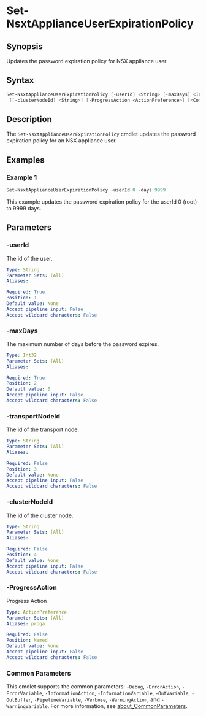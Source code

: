 # Set-NsxtApplianceUserExpirationPolicy

## Synopsis

Updates the password expiration policy for NSX appliance user.

## Syntax

```powershell
Set-NsxtApplianceUserExpirationPolicy [-userId] <String> [-maxDays] <Int32> [[-transportNodeId] <String>]
 [[-clusterNodeId] <String>] [-ProgressAction <ActionPreference>] [<CommonParameters>]
```

## Description

The `Set-NsxtApplianceUserExpirationPolicy` cmdlet updates the password expiration policy for an NSX appliance user.

## Examples

### Example 1

```powershell
Set-NsxtApplianceUserExpirationPolicy -userId 0 -days 9999
```

This example updates the password expiration policy for the userId 0 (root) to 9999 days.

## Parameters

### -userId

The id of the user.

```yaml
Type: String
Parameter Sets: (All)
Aliases:

Required: True
Position: 1
Default value: None
Accept pipeline input: False
Accept wildcard characters: False
```

### -maxDays

The maximum number of days before the password expires.

```yaml
Type: Int32
Parameter Sets: (All)
Aliases:

Required: True
Position: 2
Default value: 0
Accept pipeline input: False
Accept wildcard characters: False
```

### -transportNodeId

The id of the transport node.

```yaml
Type: String
Parameter Sets: (All)
Aliases:

Required: False
Position: 3
Default value: None
Accept pipeline input: False
Accept wildcard characters: False
```

### -clusterNodeId

The id of the cluster node.

```yaml
Type: String
Parameter Sets: (All)
Aliases:

Required: False
Position: 4
Default value: None
Accept pipeline input: False
Accept wildcard characters: False
```

### -ProgressAction

Progress Action

```yaml
Type: ActionPreference
Parameter Sets: (All)
Aliases: proga

Required: False
Position: Named
Default value: None
Accept pipeline input: False
Accept wildcard characters: False
```

### Common Parameters

This cmdlet supports the common parameters: `-Debug`, `-ErrorAction`, `-ErrorVariable`, `-InformationAction`, `-InformationVariable`, `-OutVariable`, `-OutBuffer`, `-PipelineVariable`, `-Verbose`, `-WarningAction`, and `-WarningVariable`. For more information, see [about_CommonParameters](http://go.microsoft.com/fwlink/?LinkID=113216).
